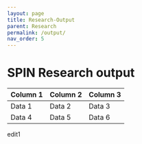 ```yaml
---
layout: page
title: Research-Output 
parent: Research
permalink: /output/
nav_order: 5
---
```


# SPIN Research output

| Column 1 | Column 2 | Column 3 |
|----------|----------|----------|
| Data 1   | Data 2   | Data 3   |
| Data 4   | Data 5   | Data 6   |

edit1

